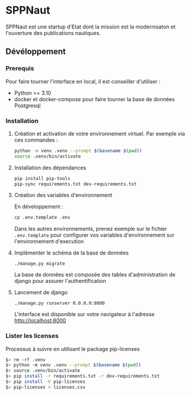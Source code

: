 # SPPNaut

SPPNaut est une startup d'Etat dont la mission est la modernisaton et l'ouverture des publications nautiques.

## Dévéloppement

### Prerequis

Pour faire tourner l'interface en local, il est conseiller d'utiliser :

-   Python >= 3.10
-   docker et docker-compose pour faire tourner la base de données Postgresql

### Installation

1. Création et activation de votre environnement virtuel. Par exemple via ces commandes :

    ```sh
    python -m venv .venv --prompt $(basename $(pwd))
    source .venv/bin/activate
    ```

1. Installation des dépendances

    ```sh
    pip install pip-tools
    pip-sync requirements.txt dev-requirements.txt
    ```

1. Création des variables d'environnement

    En développement :

    ```sh
    cp .env.template .env
    ```

    Dans les autres environnements, prenez exemple sur le fichier `.env.template` pour configurer vos variables d'environnement sur l'environnement d'execution

1. Implémenter le schéma de la base de données

    `./manage.py migrate`

    La base de données est composée des tables d'administration de django pour assurer l'authentification

1. Lancement de django

    `./manage.py runserver 0.0.0.0:8000`

    L'interface est disponible sur votre navigateur à l'adresse [http://localhost:8000](http://localhost:8000)

### Lister les licenses

Processus à suivre en utilisant le package pip-licenses

```sh
$> rm -rf .venv
$> python -m venv .venv --prompt $(basename $(pwd))
$> source .venv/bin/activate
$> pip install -r requirements.txt -r dev-requirements.txt
$> pip install -U pip-licenses
$> pip-licenses > licenses.csv
```
